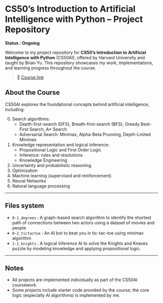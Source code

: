 # CS50’s Introduction to Artificial Intelligence with Python – Project Repository
__**Status** : Ongoing__

Welcome to my project repository for **CS50’s Introduction to Artificial Intelligence with Python** (CS50AI), offered by Harvard University and taught by Brian Yu. This repository showcases my work, implementations, and learning progress throughout the course.
> 🧠 [Course link](https://cs50.harvard.edu/ai/)  

## About the Course

CS50AI explores the foundational concepts behind artificial intelligence, including:

0. Search algorithms:
   * Depth-first-search (DFS), Breath-first-search (BFS), Greedy Best-First Search, A* Search
   * Adversarial Search: Minimax, Alpha-Beta Prunning, Depth-Lmited Minimax
1. Knowledge representation and logical inference:
   * Propositional Logic and First Order Logic
   * Inference: rules and resolutions
   * Knowledge Engineering
2. Uncertainty and probabilistic reasoning
3. Optimization
4. Machine learning (supervised and reinforcement)
5. Neural Networks
6. Natural language processing

---
## Files system
* `0-1_degrees` : A graph-based search algorithm to identify the shortest path of connections between two actors using a dataset of movies and people
* `0-2_tictactoe` : An AI bot to beat you in tic-tac-toe using minimax algorithm
* `1-1_knights` : A logical inference AI to solve the Knights and Knaves puzzle by modeling knowledge and applying propositional logic.

---
## Notes
* All projects are implemented individually as part of the CS50AI coursework.
* Some projects include starter code provided by the course; the core logic (especially AI algorithms) is implemented by me.
